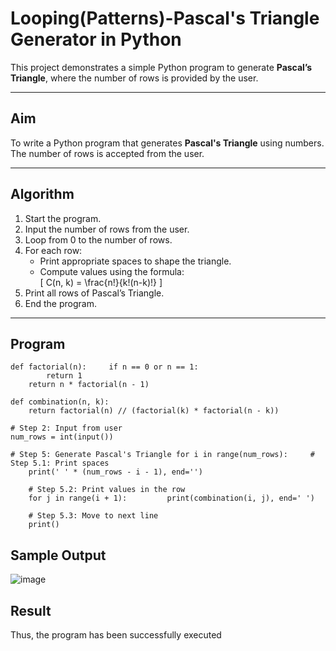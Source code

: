 #  Looping(Patterns)-Pascal's Triangle Generator in Python

This project demonstrates a simple Python program to generate **Pascal’s Triangle**, where the number of rows is provided by the user.

---

##  Aim

To write a Python program that generates **Pascal's Triangle** using numbers. The number of rows is accepted from the user.

---

##  Algorithm

1. Start the program.
2. Input the number of rows from the user.
3. Loop from 0 to the number of rows.
4. For each row:
   - Print appropriate spaces to shape the triangle.
   - Compute values using the formula:  
     \[
     C(n, k) = \frac{n!}{k!(n-k)!}
     \]
5. Print all rows of Pascal’s Triangle.
6. End the program.

---

##  Program
~~~
def factorial(n):     if n == 0 or n == 1: 
        return 1 
    return n * factorial(n - 1) 
 
def combination(n, k): 
    return factorial(n) // (factorial(k) * factorial(n - k)) 
 
# Step 2: Input from user 
num_rows = int(input()) 
 
# Step 5: Generate Pascal's Triangle for i in range(num_rows):     # Step 5.1: Print spaces 
    print(' ' * (num_rows - i - 1), end='') 
 
    # Step 5.2: Print values in the row 
    for j in range(i + 1):         print(combination(i, j), end=' ') 
     
    # Step 5.3: Move to next line 
    print() 
~~~

## Sample Output
![image](https://github.com/user-attachments/assets/e405e6e7-0036-476c-b796-23e58bc90cad)

## Result
Thus, the program has been successfully executed
